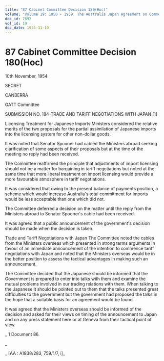 ```yaml
---
title: "87 Cabinet Committee Decision 180(Hoc)"
volume: "Volume 19: 1950 - 1959, The Australia Japan Agreement on Commerce"
doc_id: 7692
vol_id: 19
doc_date: 1954-11-10
---
```


# 87 Cabinet Committee Decision 180(Hoc)

10th November, 1954

SECRET

CANBERRA

GATT Committee

SUBMISSION NO. 184-TRADE AND TARIFF NEGOTIATIONS WITH JAPAN [1]

Licensing Treatment for Japanese Imports Ministers considered the relative merits of the two proposals for the partial assimilation of Japanese imports into the licensing system for other non-dollar goods.

It was noted that Senator Spooner had cabled the Ministers abroad seeking clarification of some aspects of their proposals but at the time of the meeting no reply had been received.

The Committee reaffirmed the principle that adjustments of import licensing should not be a matter for bargaining in tariff negotiations but noted at the same time that more liberal treatment on import licensing would provide a more favourable atmosphere in tariff negotiations.

It was considered that owing to the present balance of payments position, a scheme which would increase Australia's total commitment for imports would be less acceptable than one which did not.

The Committee deferred a decision on the matter until the reply from the Ministers abroad to Senator Spooner's cable had been received.

It was agreed that a public announcement of the government's decision should be made when the decision is taken.

Trade and Tariff Negotiations with Japan The Committee noted the cables from the Ministers overseas which presented in strong terms arguments in favour of an immediate announcement of the intention to commence tariff negotiations with Japan and noted that the Ministers overseas would be in the better position to assess the tactical advantages in making such an announcement.

The Committee decided that the Japanese should be informed that the Government is prepared to enter into talks with them and examine the mutual problems involved in our trading relations with them. When talking to the Japanese it should be pointed out to them that the talks presented great difficulties to the government but the government had proposed the talks in the hope that a suitable basis for an agreement would be found.

It was agreed that the Ministers overseas should be informed of the decision and asked for their views on timing of the announcement to Japan and on any press statement here or at Geneva from their tactical point of view.

_ 1 Document 86.

_

_ [AA : A1838/283, 759/1/7, i]_
